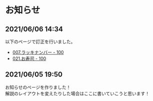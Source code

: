 # お知らせ

## 2021/06/06 14:34
以下のページで訂正を行いました。
- [007.ラッキナンバー - 100](../editorial/001-100/001-010/007.md)
- [021.お寿司 - 100](../editorial/001-100/021-030/021.md)
## 2021/06/05 19:50
お知らせのページを作りました！<br>
解説のレイアウトを変えたりした場合はここに書いていこうと思います！